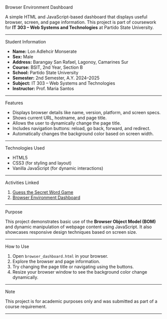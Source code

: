 Browser Environment Dashboard

A simple HTML and JavaScript-based dashboard that displays useful browser, screen, and page information. This project is part of coursework for **IT 303 – Web Systems and Technologies** at Partido State University.

---

Student Information

- **Name:** Lon Adlehcir Monserate
- **Sex:** Male  
- **Address:** Barangay San Rafael, Lagonoy, Camarines Sur  
- **Course:** BSIT, 2nd Year, Section B 
- **School:** Partido State University  
- **Semester:** 2nd Semester, A.Y. 2024–2025  
- **Subject:** IT 303 – Web Systems and Technologies  
- **Instructor:** Prof. Maria Santos  

---

 Features

-  Displays browser details like name, version, platform, and screen specs.
- Shows current URL, hostname, and page title.
-  Allows the user to dynamically change the page title.
-  Includes navigation buttons: reload, go back, forward, and redirect.
-  Automatically changes the background color based on screen width.

---

Technologies Used

- HTML5
- CSS3 (for styling and layout)
- Vanilla JavaScript (for dynamic interactions)

---

Activities Linked

1. [Guess the Secret Word Game](https://lo-glitch712.github.io/Guessing_Game/)
2. [Browser Environment Dashboard](browser_dashboard.html)

---

Purpose

This project demonstrates basic use of the **Browser Object Model (BOM)** and dynamic manipulation of webpage content using JavaScript. It also showcases responsive design techniques based on screen size.

---

How to Use

1. Open `browser_dashboard.html` in your browser.
2. Explore the browser and page information.
3. Try changing the page title or navigating using the buttons.
4. Resize your browser window to see the background color change dynamically.

---

Note

This project is for academic purposes only and was submitted as part of a course requirement.

---

